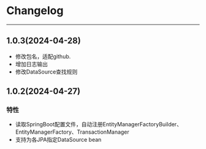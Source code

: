 # Changelog

-------------------------------------------------------------------------------------------------------------

## 1.0.3(2024-04-28)

* 修改包名，适配github.
* 增加日志输出
* 修改DataSource查找规则

## 1.0.2(2024-04-27)

### 特性

* 读取SpringBoot配置文件，自动注册EntityManagerFactoryBuilder、EntityManagerFactory、TransactionManager
* 支持为各JPA指定DataSource bean
